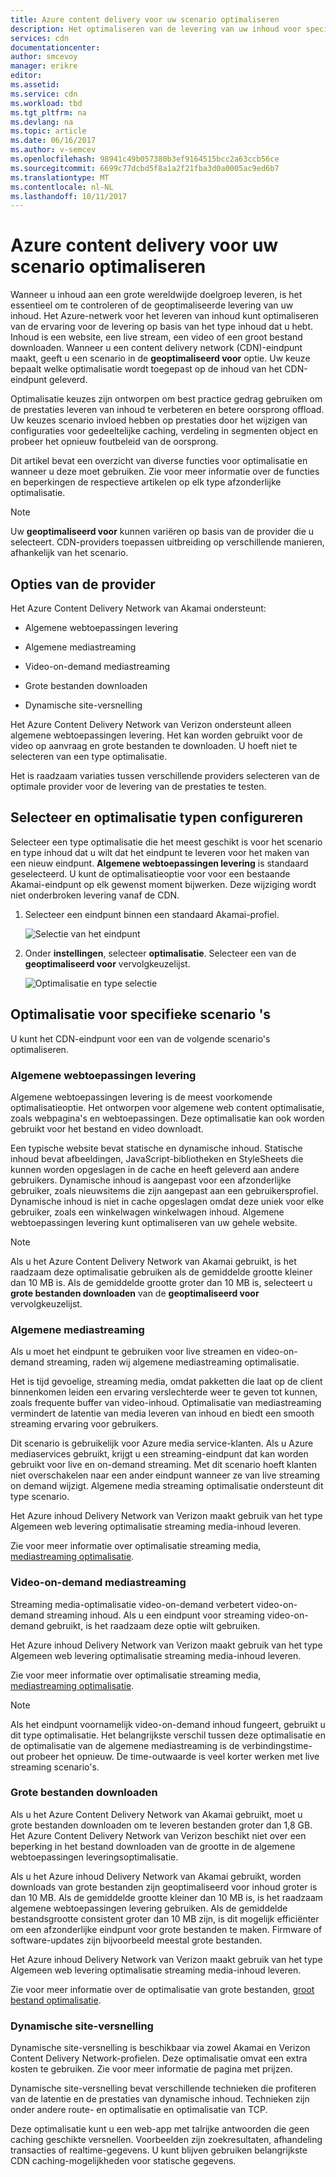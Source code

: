 ```yaml
---
title: Azure content delivery voor uw scenario optimaliseren
description: Het optimaliseren van de levering van uw inhoud voor specifieke scenario 's
services: cdn
documentationcenter: 
author: smcevoy
manager: erikre
editor: 
ms.assetid: 
ms.service: cdn
ms.workload: tbd
ms.tgt_pltfrm: na
ms.devlang: na
ms.topic: article
ms.date: 06/16/2017
ms.author: v-semcev
ms.openlocfilehash: 98941c49b057380b3ef9164515bcc2a63ccb56ce
ms.sourcegitcommit: 6699c77dcbd5f8a1a2f21fba3d0a0005ac9ed6b7
ms.translationtype: MT
ms.contentlocale: nl-NL
ms.lasthandoff: 10/11/2017
---
```

# <a name="optimize-azure-content-delivery-for-your-scenario"></a>Azure content delivery voor uw scenario optimaliseren

Wanneer u inhoud aan een grote wereldwijde doelgroep leveren, is het essentieel om te controleren of de geoptimaliseerde levering van uw inhoud. Het Azure-netwerk voor het leveren van inhoud kunt optimaliseren van de ervaring voor de levering op basis van het type inhoud dat u hebt. Inhoud is een website, een live stream, een video of een groot bestand downloaden. Wanneer u een content delivery network (CDN)-eindpunt maakt, geeft u een scenario in de **geoptimaliseerd voor** optie. Uw keuze bepaalt welke optimalisatie wordt toegepast op de inhoud van het CDN-eindpunt geleverd.

Optimalisatie keuzes zijn ontworpen om best practice gedrag gebruiken om de prestaties leveren van inhoud te verbeteren en betere oorsprong offload. Uw keuzes scenario invloed hebben op prestaties door het wijzigen van configuraties voor gedeeltelijke caching, verdeling in segmenten object en probeer het opnieuw foutbeleid van de oorsprong. 

Dit artikel bevat een overzicht van diverse functies voor optimalisatie en wanneer u deze moet gebruiken. Zie voor meer informatie over de functies en beperkingen de respectieve artikelen op elk type afzonderlijke optimalisatie.

> [!NOTE]
> Uw **geoptimaliseerd voor** kunnen variëren op basis van de provider die u selecteert. CDN-providers toepassen uitbreiding op verschillende manieren, afhankelijk van het scenario. 

## <a name="provider-options"></a>Opties van de provider

Het Azure Content Delivery Network van Akamai ondersteunt:

* Algemene webtoepassingen levering 

* Algemene mediastreaming

* Video-on-demand mediastreaming

* Grote bestanden downloaden

* Dynamische site-versnelling 

Het Azure Content Delivery Network van Verizon ondersteunt alleen algemene webtoepassingen levering. Het kan worden gebruikt voor de video op aanvraag en grote bestanden te downloaden. U hoeft niet te selecteren van een type optimalisatie.

Het is raadzaam variaties tussen verschillende providers selecteren van de optimale provider voor de levering van de prestaties te testen.

## <a name="select-and-configure-optimization-types"></a>Selecteer en optimalisatie typen configureren

Selecteer een type optimalisatie die het meest geschikt is voor het scenario en type inhoud dat u wilt dat het eindpunt te leveren voor het maken van een nieuw eindpunt. **Algemene webtoepassingen levering** is standaard geselecteerd. U kunt de optimalisatieoptie voor voor een bestaande Akamai-eindpunt op elk gewenst moment bijwerken. Deze wijziging wordt niet onderbroken levering vanaf de CDN. 

1. Selecteer een eindpunt binnen een standaard Akamai-profiel.

    ![Selectie van het eindpunt ](./media/cdn-optimization-overview/01_Akamai.png)

2. Onder **instellingen**, selecteer **optimalisatie**. Selecteer een van de **geoptimaliseerd voor** vervolgkeuzelijst.

    ![Optimalisatie en type selectie](./media/cdn-optimization-overview/02_Select.png)

## <a name="optimization-for-specific-scenarios"></a>Optimalisatie voor specifieke scenario 's

U kunt het CDN-eindpunt voor een van de volgende scenario's optimaliseren. 

### <a name="general-web-delivery"></a>Algemene webtoepassingen levering

Algemene webtoepassingen levering is de meest voorkomende optimalisatieoptie. Het ontworpen voor algemene web content optimalisatie, zoals webpagina's en webtoepassingen. Deze optimalisatie kan ook worden gebruikt voor het bestand en video downloadt.

Een typische website bevat statische en dynamische inhoud. Statische inhoud bevat afbeeldingen, JavaScript-bibliotheken en StyleSheets die kunnen worden opgeslagen in de cache en heeft geleverd aan andere gebruikers. Dynamische inhoud is aangepast voor een afzonderlijke gebruiker, zoals nieuwsitems die zijn aangepast aan een gebruikersprofiel. Dynamische inhoud is niet in cache opgeslagen omdat deze uniek voor elke gebruiker, zoals een winkelwagen winkelwagen inhoud. Algemene webtoepassingen levering kunt optimaliseren van uw gehele website. 

> [!NOTE]
> Als u het Azure Content Delivery Network van Akamai gebruikt, is het raadzaam deze optimalisatie gebruiken als de gemiddelde grootte kleiner dan 10 MB is. Als de gemiddelde grootte groter dan 10 MB is, selecteert u **grote bestanden downloaden** van de **geoptimaliseerd voor** vervolgkeuzelijst.

### <a name="general-media-streaming"></a>Algemene mediastreaming

Als u moet het eindpunt te gebruiken voor live streamen en video-on-demand streaming, raden wij algemene mediastreaming optimalisatie.

Het is tijd gevoelige, streaming media, omdat pakketten die laat op de client binnenkomen leiden een ervaring verslechterde weer te geven tot kunnen, zoals frequente buffer van video-inhoud. Optimalisatie van mediastreaming vermindert de latentie van media leveren van inhoud en biedt een smooth streaming ervaring voor gebruikers. 

Dit scenario is gebruikelijk voor Azure media service-klanten. Als u Azure mediaservices gebruikt, krijgt u een streaming-eindpunt dat kan worden gebruikt voor live en on-demand streaming. Met dit scenario hoeft klanten niet overschakelen naar een ander eindpunt wanneer ze van live streaming on demand wijzigt. Algemene media streaming optimalisatie ondersteunt dit type scenario.

Het Azure inhoud Delivery Network van Verizon maakt gebruik van het type Algemeen web levering optimalisatie streaming media-inhoud leveren.

Zie voor meer informatie over optimalisatie streaming media, [mediastreaming optimalisatie](cdn-media-streaming-optimization.md).

### <a name="video-on-demand-media-streaming"></a>Video-on-demand mediastreaming

Streaming media-optimalisatie video-on-demand verbetert video-on-demand streaming inhoud. Als u een eindpunt voor streaming video-on-demand gebruikt, is het raadzaam deze optie wilt gebruiken.

Het Azure inhoud Delivery Network van Verizon maakt gebruik van het type Algemeen web levering optimalisatie streaming media-inhoud leveren.

Zie voor meer informatie over optimalisatie streaming media, [mediastreaming optimalisatie](cdn-media-streaming-optimization.md).

> [!NOTE]
> Als het eindpunt voornamelijk video-on-demand inhoud fungeert, gebruikt u dit type optimalisatie. Het belangrijkste verschil tussen deze optimalisatie en de optimalisatie van de algemene mediastreaming is de verbindingstime-out probeer het opnieuw. De time-outwaarde is veel korter werken met live streaming scenario's.

### <a name="large-file-download"></a>Grote bestanden downloaden

Als u het Azure Content Delivery Network van Akamai gebruikt, moet u grote bestanden downloaden om te leveren bestanden groter dan 1,8 GB. Het Azure Content Delivery Network van Verizon beschikt niet over een beperking in het bestand downloaden van de grootte in de algemene webtoepassingen leveringsoptimalisatie.

Als u het Azure inhoud Delivery Network van Akamai gebruikt, worden downloads van grote bestanden zijn geoptimaliseerd voor inhoud groter is dan 10 MB. Als de gemiddelde grootte kleiner dan 10 MB is, is het raadzaam algemene webtoepassingen levering gebruiken. Als de gemiddelde bestandsgrootte consistent groter dan 10 MB zijn, is dit mogelijk efficiënter om een afzonderlijke eindpunt voor grote bestanden te maken. Firmware of software-updates zijn bijvoorbeeld meestal grote bestanden.

Het Azure inhoud Delivery Network van Verizon maakt gebruik van het type Algemeen web levering optimalisatie streaming media-inhoud leveren.

Zie voor meer informatie over de optimalisatie van grote bestanden, [groot bestand optimalisatie](cdn-large-file-optimization.md).

### <a name="dynamic-site-acceleration"></a>Dynamische site-versnelling

 Dynamische site-versnelling is beschikbaar via zowel Akamai en Verizon Content Delivery Network-profielen. Deze optimalisatie omvat een extra kosten te gebruiken. Zie voor meer informatie de pagina met prijzen.

Dynamische site-versnelling bevat verschillende technieken die profiteren van de latentie en de prestaties van dynamische inhoud. Technieken zijn onder andere route- en optimalisatie en optimalisatie van TCP. 

Deze optimalisatie kunt u een web-app met talrijke antwoorden die geen caching geschikte versnellen. Voorbeelden zijn zoekresultaten, afhandeling transacties of realtime-gegevens. U kunt blijven gebruiken belangrijkste CDN caching-mogelijkheden voor statische gegevens. 



